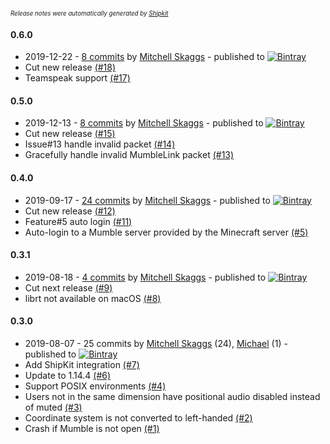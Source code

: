 <sup><sup>*Release notes were automatically generated by [Shipkit](http://shipkit.org/)*</sup></sup>

#### 0.6.0
 - 2019-12-22 - [8 commits](https://github.com/magneticflux-/fabric-mumblelink-mod/compare/v0.5.0...v0.6.0) by [Mitchell Skaggs](https://github.com/magneticflux-) - published to [![Bintray](https://img.shields.io/badge/Bintray-0.6.0-green.svg)](https://bintray.com/magneticflux/maven/fabric-mumblelink-mod/0.6.0)
 - Cut new release [(#18)](https://github.com/magneticflux-/fabric-mumblelink-mod/pull/18)
 - Teamspeak support [(#17)](https://github.com/magneticflux-/fabric-mumblelink-mod/pull/17)

#### 0.5.0
 - 2019-12-13 - [8 commits](https://github.com/magneticflux-/fabric-mumblelink-mod/compare/v0.4.0...v0.5.0) by [Mitchell Skaggs](https://github.com/magneticflux-) - published to [![Bintray](https://img.shields.io/badge/Bintray-0.5.0-green.svg)](https://bintray.com/magneticflux/maven/fabric-mumblelink-mod/0.5.0)
 - Cut new release [(#15)](https://github.com/magneticflux-/fabric-mumblelink-mod/pull/15)
 - Issue#13 handle invalid packet [(#14)](https://github.com/magneticflux-/fabric-mumblelink-mod/pull/14)
 - Gracefully handle invalid MumbleLink packet [(#13)](https://github.com/magneticflux-/fabric-mumblelink-mod/issues/13)

#### 0.4.0
 - 2019-09-17 - [24 commits](https://github.com/magneticflux-/fabric-mumblelink-mod/compare/v0.3.1...v0.4.0) by [Mitchell Skaggs](https://github.com/magneticflux-) - published to [![Bintray](https://img.shields.io/badge/Bintray-0.4.0-green.svg)](https://bintray.com/magneticflux/maven/fabric-mumblelink-mod/0.4.0)
 - Cut new release [(#12)](https://github.com/magneticflux-/fabric-mumblelink-mod/pull/12)
 - Feature#5 auto login [(#11)](https://github.com/magneticflux-/fabric-mumblelink-mod/pull/11)
 - Auto-login to a Mumble server provided by the Minecraft server [(#5)](https://github.com/magneticflux-/fabric-mumblelink-mod/issues/5)

#### 0.3.1
 - 2019-08-18 - [4 commits](https://github.com/magneticflux-/fabric-mumblelink-mod/compare/v0.3.0...v0.3.1) by [Mitchell Skaggs](https://github.com/magneticflux-) - published to [![Bintray](https://img.shields.io/badge/Bintray-0.3.1-green.svg)](https://bintray.com/magneticflux/maven/fabric-mumblelink-mod/0.3.1)
 - Cut next release [(#9)](https://github.com/magneticflux-/fabric-mumblelink-mod/pull/9)
 - librt not available on macOS [(#8)](https://github.com/magneticflux-/fabric-mumblelink-mod/issues/8)

#### 0.3.0
 - 2019-08-07 - 25 commits by [Mitchell Skaggs](https://github.com/magneticflux-) (24), [Michael](https://github.com/clrxbl) (1) - published to [![Bintray](https://img.shields.io/badge/Bintray-0.3.0-green.svg)](https://bintray.com/magneticflux/maven/fabric-mumblelink-mod/0.3.0)
 - Add ShipKit integration [(#7)](https://github.com/magneticflux-/fabric-mumblelink-mod/pull/7)
 - Update to 1.14.4 [(#6)](https://github.com/magneticflux-/fabric-mumblelink-mod/pull/6)
 - Support POSIX environments [(#4)](https://github.com/magneticflux-/fabric-mumblelink-mod/issues/4)
 - Users not in the same dimension have positional audio disabled instead of muted [(#3)](https://github.com/magneticflux-/fabric-mumblelink-mod/issues/3)
 - Coordinate system is not converted to left-handed [(#2)](https://github.com/magneticflux-/fabric-mumblelink-mod/issues/2)
 - Crash if Mumble is not open [(#1)](https://github.com/magneticflux-/fabric-mumblelink-mod/issues/1)


